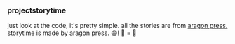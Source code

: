### projectstorytime
just look at the code, it's pretty simple.
all the stories are from [aragon press.](https://aragon-press.com)
storytime is made by aragon press.
:smile:! :closed_book: = :gem:
